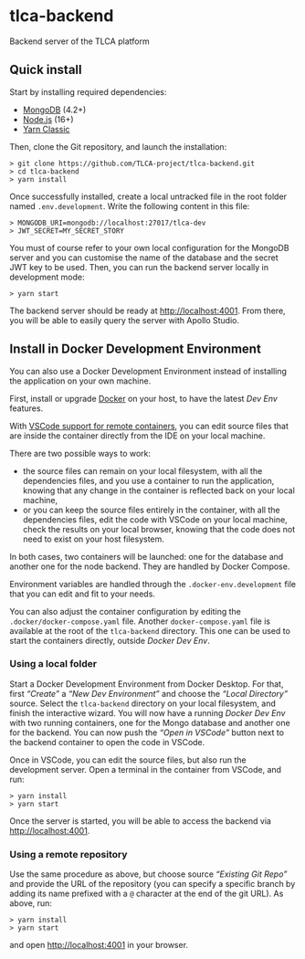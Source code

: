 # tlca-backend

Backend server of the TLCA platform

## Quick install

Start by installing required dependencies:

- [MongoDB](https://www.mongodb.com/try/download/community) (4.2+)
- [Node.js](https://nodejs.org) (16+)
- [Yarn Classic](https://classic.yarnpkg.com)

Then, clone the Git repository, and launch the installation:

    > git clone https://github.com/TLCA-project/tlca-backend.git
    > cd tlca-backend
    > yarn install

Once successfully installed, create a local untracked file in the root folder named `.env.development`. Write the following content in this file:

    > MONGODB_URI=mongodb://localhost:27017/tlca-dev
    > JWT_SECRET=MY_SECRET_STORY

You must of course refer to your own local configuration for the MongoDB server and you can customise the name of the database and the secret JWT key to be used. Then, you can run the backend server locally in development mode:

    > yarn start

The backend server should be ready at [http://localhost:4001](http://localhost:4001). From there, you will be able to easily query the server with Apollo Studio.

## Install in Docker Development Environment

You can also use a Docker Development Environment instead of installing the application on your own machine.

First, install or upgrade [Docker](https://www.docker.com) on your host, to have the latest _Dev Env_ features.

With [VSCode support for remote containers](https://marketplace.visualstudio.com/items?itemName=ms-vscode-remote.remote-containers), you can edit source files that are inside the container directly from the IDE on your local machine.

There are two possible ways to work:

- the source files can remain on your local filesystem, with all the dependencies files, and you use a container to run the application, knowing that any change in the container is reflected back on your local machine,
- or you can keep the source files entirely in the container, with all the dependencies files, edit the code with VSCode on your local machine, check the results on your local browser, knowing that the code does not need to exist on your host filesystem.

In both cases, two containers will be launched: one for the database and another one for the node backend. They are handled by Docker Compose.

Environment variables are handled through the `.docker-env.development` file that you can edit and fit to your needs.

You can also adjust the container configuration by editing the `.docker/docker-compose.yaml` file. Another `docker-compose.yaml` file is available at the root of the `tlca-backend` directory. This one can be used to start the containers directly, outside _Docker Dev Env_.

### Using a local folder

Start a Docker Development Environment from Docker Desktop. For that, first _“Create”_ a _“New Dev Environment”_ and choose the _“Local Directory”_ source. Select the `tlca-backend` directory on your local filesystem, and finish the interactive wizard. You will now have a running _Docker Dev Env_ with two running containers, one for the Mongo database and another one for the backend. You can now push the _“Open in VSCode”_ button next to the backend container to open the code in VSCode.

Once in VSCode, you can edit the source files, but also run the development server. Open a terminal in the container from VSCode, and run:

    > yarn install
    > yarn start

Once the server is started, you will be able to access the backend via [http://localhost:4001](http://localhost:4001).

### Using a remote repository

Use the same procedure as above, but choose source _“Existing Git Repo”_ and provide the URL of the repository (you can specify a specific branch by adding its name prefixed with a `@` character at the end of the git URL). As above, run:

    > yarn install
    > yarn start

and open [http://localhost:4001](http://localhost:4001) in your browser.
